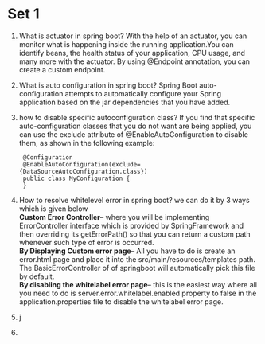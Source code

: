 # Set 1
1. What is actuator in spring boot?
   With the help of an actuator, you can monitor what is happening inside the running application.You can identify beans, the health status of your application, CPU usage, and many more with the actuator. By using @Endpoint annotation, you can create a custom endpoint.
2. What is auto configuration in spring boot?
   Spring Boot auto-configuration attempts to automatically configure your Spring application based on the jar dependencies that you have added.

3. how to disable specific autoconfiguration class?
   If you find that specific auto-configuration classes that you do not want are being applied, you can use the exclude attribute of @EnableAutoConfiguration to disable them, as shown in the following example: 
   ```
    @Configuration
    @EnableAutoConfiguration(exclude={DataSourceAutoConfiguration.class})
    public class MyConfiguration {
    }
   ```
4. How to resolve whitelevel error in spring boot?
   we can do it by 3 ways which is given below<br/>
   <b>Custom Error Controller</b>– where you will be implementing ErrorController  interface which is provided by SpringFramework and then overriding its getErrorPath() so that you can return a custom path whenever such type of error is occurred.<br/>
   <b>By Displaying Custom error page</b>– All you have to do is create an error.html page and place it into the src/main/resources/templates path. The BasicErrorController of of springboot will automatically pick this file by default.<br/>
   <b>By disabling the whitelabel error page</b>– this is the easiest way where all you need to do is server.error.whitelabel.enabled property to false in the application.properties file to disable the whitelabel error page.
5. j
6.  
